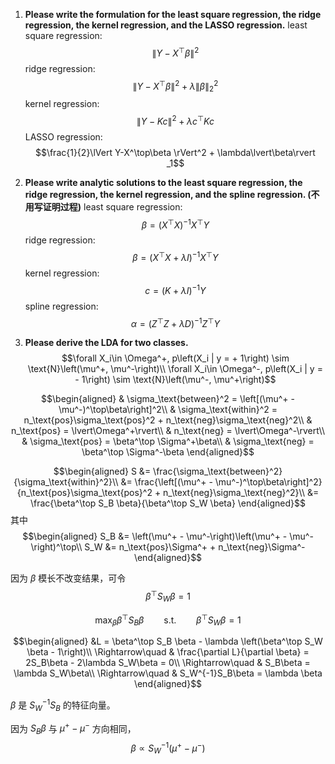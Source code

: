 1. **Please write the formulation for the least square regression, the ridge regression, the kernel regression, and the LASSO regression.**
least square regression: $$\lVert Y-X^\top\beta \rVert^2$$
ridge regression: $$\lVert Y-X^\top\beta \rVert^2 + \lambda{\lVert\beta\rVert}_2^2$$
kernel regression: $$\lVert Y-Kc \rVert^2 + \lambda c^\top K c$$
LASSO regression: $$\frac{1}{2}\lVert Y-X^\top\beta \rVert^2 + \lambda\lvert\beta\rvert _1$$

2. **Please write analytic solutions to the least square regression, the ridge regression, the kernel regression, and the spline regression. (不用写证明过程)**
least square regression: $$\beta = \left(X^\top X\right)^{-1}X^\top Y$$
ridge regression: $$\beta = \left(X^\top X + \lambda I\right)^{-1}X^\top Y$$
kernel regression: $$c = \left(K + \lambda I\right)^{-1}Y$$
spline regression: $$\alpha = \left(Z^\top Z + \lambda D\right)^{-1}Z^\top Y$$

3. **Please derive the LDA for two classes.**
$$\forall X_i\in \Omega^+, p\left(X_i | y = + 1\right) \sim \text{N}\left(\mu^+, \mu^-\right)\\
  \forall X_i\in \Omega^-, p\left(X_i | y = - 1\right) \sim \text{N}\left(\mu^-, \mu^+\right)$$

$$\begin{aligned}
    & \sigma_\text{between}^2 = \left[(\mu^+ - \mu^-)^\top\beta\right]^2\\
    & \sigma_\text{within}^2 = n_\text{pos}\sigma_\text{pos}^2 + n_\text{neg}\sigma_\text{neg}^2\\
    & n_\text{pos} = \lvert\Omega^+\rvert\\
    & n_\text{neg} = \lvert\Omega^-\rvert\\
    & \sigma_\text{pos} = \beta^\top \Sigma^+\beta\\
    & \sigma_\text{neg} = \beta^\top \Sigma^-\beta
\end{aligned}$$

$$\begin{aligned}
    S &= \frac{\sigma_\text{between}^2}{\sigma_\text{within}^2}\\
    &= \frac{\left[(\mu^+ - \mu^-)^\top\beta\right]^2}{n_\text{pos}\sigma_\text{pos}^2 + n_\text{neg}\sigma_\text{neg}^2}\\
    &= \frac{\beta^\top S_B \beta}{\beta^\top S_W \beta}
\end{aligned}$$
其中
$$\begin{aligned}
    S_B &= \left(\mu^+ - \mu^-\right)\left(\mu^+ - \mu^-\right)^\top\\
    S_W &= n_\text{pos}\Sigma^+ + n_\text{neg}\Sigma^-
\end{aligned}$$

因为 $\beta$ 模长不改变结果，可令
$$\beta^\top S_W \beta = 1$$

$$\max_\beta \beta^\top S_B \beta \qquad\text{s.t.}\qquad \beta^\top S_W \beta = 1$$

$$\begin{aligned}
    &L = \beta^\top S_B \beta - \lambda \left(\beta^\top S_W \beta - 1\right)\\
    \Rightarrow\quad & \frac{\partial L}{\partial \beta} = 2S_B\beta - 2\lambda S_W\beta = 0\\
    \Rightarrow\quad & S_B\beta = \lambda S_W\beta\\
    \Rightarrow\quad & S_W^{-1}S_B\beta = \lambda \beta
\end{aligned}$$

$\beta$ 是 $S_W^{-1}S_B$ 的特征向量。

因为 $S_B\beta$ 与 $\mu^+ - \mu^-$ 方向相同，
$$\beta\propto S_W^{-1}\left(\mu^+ - \mu^-\right)$$